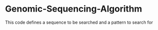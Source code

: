 # Genomic-Sequencing-Algorithm
This code defines a sequence to be searched and a pattern to search for
